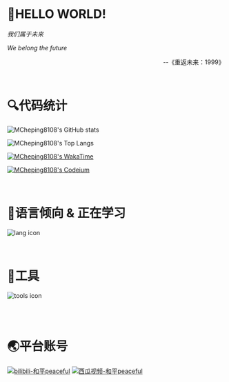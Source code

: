 # 👋HELLO WORLD!

*我们属于未来*

*We belong the future*

<p style="text-align: right;">--《重返未来：1999》</p>

<br>

# 🔍代码统计

![MCheping8108's GitHub stats](https://readme.peacefuly.top/api?username=MCheping8108&bg_color=30,e96443,904e95&title_color=fff&text_color=fff)

![MCheping8108's Top Langs](https://readme.peacefuly.top/api/top-langs/?username=MCheping8108&layout=compact)

[![MCheping8108's WakaTime](https://wakatime.com/share/@018b94f0-471c-4f2f-a9af-9e465a67501a/5a627a61-81bd-46c4-9c9d-1f39724d29b5.png)](https://wakatime.com)

[![MCheping8108's Codeium](https://codeium.com/profile/mcheping8108/card.png)](https://codeium.com)

<br>

# 📕语言倾向 & 正在学习
![lang icon](https://skillicons.dev/icons?i=vue,py,html,css,js,java,md,ts,scss)

<br>

# 🔧工具
![tools icon](https://skillicons.dev/icons?i=vscode,vim,nodejs)

<br>
<br>

# 🌏平台账号
[![bilibili-和平peaceful](https://img.shields.io/badge/bilibili-%E5%92%8C%E5%B9%B3peaceful-pink)](https://space.bilibili.com/2025948439)
[![西瓜视频-和平peaceful](https://img.shields.io/badge/%E8%A5%BF%E7%93%9C%E8%A7%86%E9%A2%91-%E5%92%8C%E5%B9%B3peaceful-red)](https://www.ixigua.com/home/1003192263117373)
